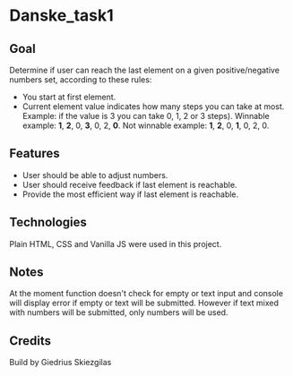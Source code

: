 # Danske_task1

## Goal
Determine if user can reach the last element on a given positive/negative numbers set, according to these rules:  
* You start at first element.  
* Current element value indicates how many steps you can take at most. Example: if the value is 3 you can take 0, 1, 2 or 3 steps). Winnable example: **1**, **2**, 0, **3**, 0, 2, **0**. Not winnable example: **1**, **2**, 0, **1**, 0, 2, 0.  

## Features
* User should be able to adjust numbers.
* User should receive feedback if last element is reachable.
* Provide the most efficient way if last element is reachable.

## Technologies
Plain HTML, CSS and Vanilla JS were used in this project.

## Notes
At the moment function doesn't check for empty or text input and console will display error if empty or text will be submitted. However if text mixed with numbers will be submitted, only numbers will be used.

## Credits
Build by Giedrius Skiezgilas
